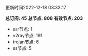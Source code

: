更新时间2022-12-18 03:33:17

**总订阅: 45**
**总节点: 808**
**有效节点: 203**
- ssr节点: 1
- v2ray节点: 191
- trojan节点: 6
- ss节点: 5
